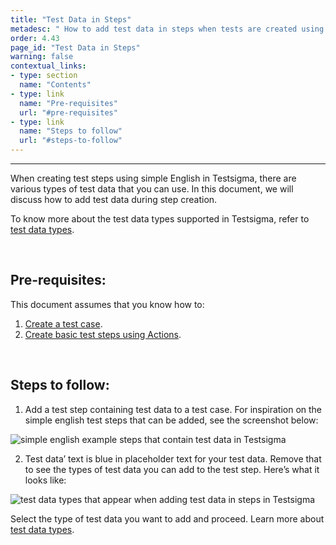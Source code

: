 ```yaml
---
title: "Test Data in Steps"
metadesc: " How to add test data in steps when tests are created using simple English in Testsigma"
order: 4.43
page_id: "Test Data in Steps"
warning: false
contextual_links:
- type: section
  name: "Contents"
- type: link
  name: "Pre-requisites"
  url: "#pre-requisites"
- type: link
  name: "Steps to follow"
  url: "#steps-to-follow"
---
```


---

When creating test steps using simple English in Testsigma, there are various types of test data that you can use. In this document, we will discuss how to add test data during step creation. 

To know more about the test data types supported in Testsigma, refer to [test data types](https://testsigma.com/docs/test-data/types/overview/).

&emsp;

## **Pre-requisites:**

This document assumes that you know how to:

 1. [Create a test case](https://testsigma.com/docs/test-cases/manage/add-edit-delete/).
 2. [Create basic test steps using Actions](https://testsigma.com/docs/test-cases/create-steps-nl/overview/).

&emsp;

## **Steps to follow:**

 1. Add a test step containing test data to a test case. For inspiration on the simple english test steps that can be added, see the screenshot below:

![simple english example steps that contain test data in Testsigma](https://docs.testsigma.com/images/test-data-options/test-data-example-simple-english-steps-testsigma1.png)

 2. Test data’ text is blue in placeholder text for your test data. Remove that to see the types of test data you can add to the test step. Here’s what it looks like:

![test data types that appear when adding test data in steps in Testsigma](https://docs.testsigma.com/images/test-data-options/test-data-types-test-data-in-steps-testsigma.png)

Select the type of test data you want to add and proceed. Learn more about [test data types](https://testsigma.com/docs/test-data/types/overview/).


